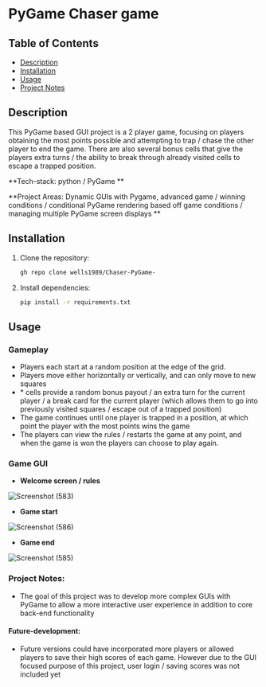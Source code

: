 # PyGame Chaser game

## Table of Contents

- [Description](#description)
- [Installation](#installation)
- [Usage](#usage)
- [Project Notes](#project-notes)

## Description
This PyGame based GUI project is a 2 player game, focusing on players obtaining the most points possible and attempting to trap / chase the other player to end the game. There are also several bonus cells that give the players extra turns / the ability to break through already visited cells to escape a trapped position.


**Tech-stack: python / PyGame **

**Project Areas: Dynamic GUIs with Pygame, advanced game / winning conditions / conditional PyGame rendering based off game conditions / managing multiple PyGame screen displays  **

## Installation

1. Clone the repository:

   ```bash
   gh repo clone wells1989/Chaser-PyGame-

2. Install dependencies:

   ```bash
   pip install -r requirements.txt 


## Usage
### Gameplay
- Players each start at a random position at the edge of the grid.
- Players move either horizontally or vertically, and can only move to new squares
- \* cells provide a random bonus payout / an extra turn for the current player / a break card for the current player (which allows them to go into previously visited squares / escape out of a trapped position)
- The game continues until one player is trapped in a position, at which point the player with the most points wins the game
- The players can view the rules / restarts the game at any point, and when the game is won the players can choose to play again.

### Game GUI
- **Welcome screen / rules**

![Screenshot (583)](https://github.com/wells1989/Full-stack-blog/assets/122035759/cfab8e9a-e71c-4f49-b875-b4df4037b55c)

- **Game start**

![Screenshot (586)](https://github.com/wells1989/Full-stack-blog/assets/122035759/08cdd178-7f0a-4386-b3d9-009c07c15230)

- **Game end**

![Screenshot (585)](https://github.com/wells1989/Full-stack-blog/assets/122035759/95c654d2-8877-454a-842d-07ac88664c38)


### Project Notes:
- The goal of this project was to develop more complex GUIs with PyGame to allow a more interactive user experience in addition to core back-end functionality

#### Future-development:
- Future versions could have incorporated more players or allowed players to save their high scores of each game. However due to the GUI focused purpose of this project, user login / saving scores was not included yet
